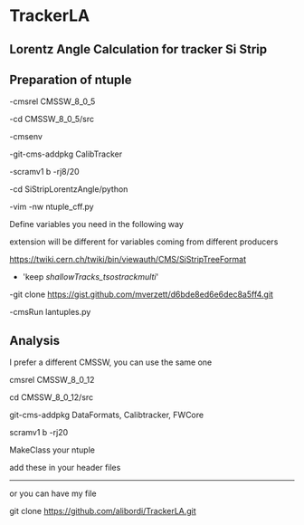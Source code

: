 # TrackerLA
Lorentz Angle Calculation for tracker Si Strip 
-----------------------------------------------------------------------------
Preparation of ntuple
----------------------------------------------------------------------------
-cmsrel CMSSW_8_0_5

-cd CMSSW_8_0_5/src

-cmsenv

-git-cms-addpkg CalibTracker

-scramv1 b -rj8/20

 -cd SiStripLorentzAngle/python
 
 -vim -nw ntuple_cff.py
 
 
 Define variables you need in the following way
 
 extension will be different for variables coming from different producers
 
 https://twiki.cern.ch/twiki/bin/viewauth/CMS/SiStripTreeFormat
 
 - 'keep *_shallowTracks_tsostrackmulti_*'
 
 -git clone https://gist.github.com/mverzett/d6bde8ed6e6dec8a5ff4.git
 
 -cmsRun lantuples.py



Analysis
-------------------------------------------------------------------------
I prefer a different CMSSW, you can use the same one

cmsrel CMSSW_8_0_12

cd CMSSW_8_0_12/src

git-cms-addpkg DataFormats, Calibtracker, FWCore

scramv1 b -rj20

MakeClass your ntuple

add these in your header files




---------------------------------------------------------------------

or you can have my file


git clone https://github.com/alibordi/TrackerLA.git
